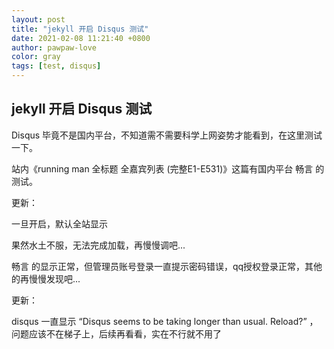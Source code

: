 ```yaml
---
layout: post
title: "jekyll 开启 Disqus 测试"
date: 2021-02-08 11:21:40 +0800
author: pawpaw-love
color: gray
tags: [test, disqus]
---  
```


## jekyll 开启 Disqus 测试  

Disqus 毕竟不是国内平台，不知道需不需要科学上网姿势才能看到，在这里测试一下。  

站内《running man 全标题 全嘉宾列表 (完整E1-E531)》这篇有国内平台 畅言 的测试。  

更新：

一旦开启，默认全站显示

果然水土不服，无法完成加载，再慢慢调吧...  

畅言 的显示正常，但管理员账号登录一直提示密码错误，qq授权登录正常，其他的再慢慢发现吧...  

更新：  

disqus 一直显示 “Disqus seems to be taking longer than usual. Reload?” ，问题应该不在梯子上，后续再看看，实在不行就不用了  
